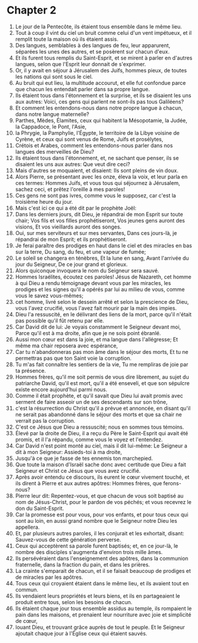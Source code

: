 # Chapter 2

1. Le jour de la Pentecôte, ils étaient tous ensemble dans le même lieu.
2. Tout à coup il vint du ciel un bruit comme celui d'un vent impétueux, et il remplit toute la maison où ils étaient assis.
3. Des langues, semblables à des langues de feu, leur apparurent, séparées les unes des autres, et se posèrent sur chacun d'eux.
4. Et ils furent tous remplis du Saint-Esprit, et se mirent à parler en d'autres langues, selon que l'Esprit leur donnait de s'exprimer.
5. Or, il y avait en séjour à Jérusalem des Juifs, hommes pieux, de toutes les nations qui sont sous le ciel.
6. Au bruit qui eut lieu, la multitude accourut, et elle fut confondue parce que chacun les entendait parler dans sa propre langue.
7. Ils étaient tous dans l'étonnement et la surprise, et ils se disaient les uns aux autres: Voici, ces gens qui parlent ne sont-ils pas tous Galiléens?
8. Et comment les entendons-nous dans notre propre langue à chacun, dans notre langue maternelle?
9. Parthes, Mèdes, Élamites, ceux qui habitent la Mésopotamie, la Judée, la Cappadoce, le Pont, l'Asie,
10. la Phrygie, la Pamphylie, l'Égypte, le territoire de la Libye voisine de Cyrène, et ceux qui sont venus de Rome, Juifs et prosélytes,
11. Crétois et Arabes, comment les entendons-nous parler dans nos langues des merveilles de Dieu?
12. Ils étaient tous dans l'étonnement, et, ne sachant que penser, ils se disaient les uns aux autres: Que veut dire ceci?
13. Mais d'autres se moquaient, et disaient: Ils sont pleins de vin doux.
14. Alors Pierre, se présentant avec les onze, éleva la voix, et leur parla en ces termes: Hommes Juifs, et vous tous qui séjournez à Jérusalem, sachez ceci, et prêtez l'oreille à mes paroles!
15. Ces gens ne sont pas ivres, comme vous le supposez, car c'est la troisième heure du jour.
16. Mais c'est ici ce qui a été dit par le prophète Joël:
17. Dans les derniers jours, dit Dieu, je répandrai de mon Esprit sur toute chair; Vos fils et vos filles prophétiseront, Vos jeunes gens auront des visions, Et vos vieillards auront des songes.
18. Oui, sur mes serviteurs et sur mes servantes, Dans ces jours-là, je répandrai de mon Esprit; et ils prophétiseront.
19. Je ferai paraître des prodiges en haut dans le ciel et des miracles en bas sur la terre, Du sang, du feu, et une vapeur de fumée;
20. Le soleil se changera en ténèbres, Et la lune en sang, Avant l'arrivée du jour du Seigneur, De ce jour grand et glorieux.
21. Alors quiconque invoquera le nom du Seigneur sera sauvé.
22. Hommes Israélites, écoutez ces paroles! Jésus de Nazareth, cet homme à qui Dieu a rendu témoignage devant vous par les miracles, les prodiges et les signes qu'il a opérés par lui au milieu de vous, comme vous le savez vous-mêmes;
23. cet homme, livré selon le dessein arrêté et selon la prescience de Dieu, vous l'avez crucifié, vous l'avez fait mourir par la main des impies.
24. Dieu l'a ressuscité, en le délivrant des liens de la mort, parce qu'il n'était pas possible qu'il fût retenu par elle.
25. Car David dit de lui: Je voyais constamment le Seigneur devant moi, Parce qu'il est à ma droite, afin que je ne sois point ébranlé.
26. Aussi mon cœur est dans la joie, et ma langue dans l'allégresse; Et même ma chair reposera avec espérance,
27. Car tu n'abandonneras pas mon âme dans le séjour des morts, Et tu ne permettras pas que ton Saint voie la corruption.
28. Tu m'as fait connaître les sentiers de la vie, Tu me rempliras de joie par ta présence.
29. Hommes frères, qu'il me soit permis de vous dire librement, au sujet du patriarche David, qu'il est mort, qu'il a été enseveli, et que son sépulcre existe encore aujourd'hui parmi nous.
30. Comme il était prophète, et qu'il savait que Dieu lui avait promis avec serment de faire asseoir un de ses descendants sur son trône,
31. c'est la résurrection du Christ qu'il a prévue et annoncée, en disant qu'il ne serait pas abandonné dans le séjour des morts et que sa chair ne verrait pas la corruption.
32. C'est ce Jésus que Dieu a ressuscité; nous en sommes tous témoins.
33. Élevé par la droite de Dieu, il a reçu du Père le Saint-Esprit qui avait été promis, et il l'a répandu, comme vous le voyez et l'entendez.
34. Car David n'est point monté au ciel, mais il dit lui-même: Le Seigneur a dit à mon Seigneur: Assieds-toi à ma droite,
35. Jusqu'à ce que je fasse de tes ennemis ton marchepied.
36. Que toute la maison d'Israël sache donc avec certitude que Dieu a fait Seigneur et Christ ce Jésus que vous avez crucifié.
37. Après avoir entendu ce discours, ils eurent le cœur vivement touché, et ils dirent à Pierre et aux autres apôtres: Hommes frères, que ferons-nous?
38. Pierre leur dit: Repentez-vous, et que chacun de vous soit baptisé au nom de Jésus-Christ, pour le pardon de vos péchés; et vous recevrez le don du Saint-Esprit.
39. Car la promesse est pour vous, pour vos enfants, et pour tous ceux qui sont au loin, en aussi grand nombre que le Seigneur notre Dieu les appellera.
40. Et, par plusieurs autres paroles, il les conjurait et les exhortait, disant: Sauvez-vous de cette génération perverse.
41. Ceux qui acceptèrent sa parole furent baptisés; et, en ce jour-là, le nombre des disciples s'augmenta d'environ trois mille âmes.
42. Ils persévéraient dans l'enseignement des apôtres, dans la communion fraternelle, dans la fraction du pain, et dans les prières.
43. La crainte s'emparait de chacun, et il se faisait beaucoup de prodiges et de miracles par les apôtres.
44. Tous ceux qui croyaient étaient dans le même lieu, et ils avaient tout en commun.
45. Ils vendaient leurs propriétés et leurs biens, et ils en partageaient le produit entre tous, selon les besoins de chacun.
46. Ils étaient chaque jour tous ensemble assidus au temple, ils rompaient le pain dans les maisons, et prenaient leur nourriture avec joie et simplicité de cœur,
47. louant Dieu, et trouvant grâce auprès de tout le peuple. Et le Seigneur ajoutait chaque jour à l'Église ceux qui étaient sauvés.

